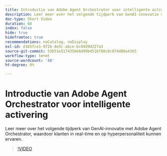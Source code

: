 ```yaml
---
title: Introductie van Adobe Agent Orchestrator voor intelligente activering
description: Leer meer over het volgende tijdperk van GenAI-innovatie met Adobe Agent Orchestrator, waardoor klanten in real-time en op hyperpersonaliteit kunnen ervaren.
doc-type: Short Video
duration: 68
index: false
hide: true
hidefromtoc: true
recommendations: noCatalog, noDisplay
exl-id: d165fce1-972b-4e3c-abce-bc04d9d227a3
source-git-commit: 53b51e517435668d99b4516f80c0c074d06a4165
workflow-type: tm+mt
source-wordcount: '48'
ht-degree: 0%

---
```


# Introductie van Adobe Agent Orchestrator voor intelligente activering

Leer meer over het volgende tijdperk van GenAI-innovatie met Adobe Agent Orchestrator, waardoor klanten in real-time en op hyperpersonaliteit kunnen ervaren.

<!-- 62_S653_3442539_67_introducing-adobes-agent-orchestrator-for-intelligent-activation -->
>[!VIDEO](https://video.tv.adobe.com/v/3458205/?learn=on&enablevpops=true)
